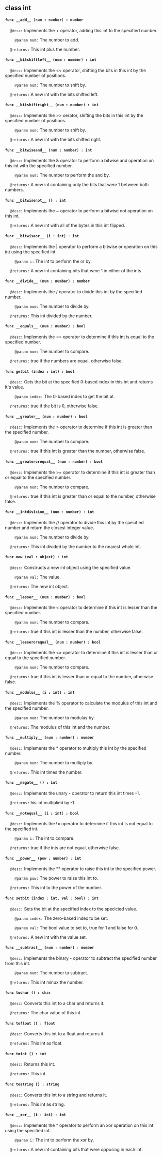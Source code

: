 ## class int

#### ```func __add__ (num : number) : number```

&nbsp;&nbsp;&nbsp;&nbsp;```@desc:``` Implements the + operator, adding this int to the specified number.

&nbsp;&nbsp;&nbsp;&nbsp;&nbsp;&nbsp;&nbsp;&nbsp;```@param num:``` The number to add.

&nbsp;&nbsp;&nbsp;&nbsp;```@returns:``` This int plus the number.

#### ```func __bitshiftleft__ (num : number) : int```

&nbsp;&nbsp;&nbsp;&nbsp;```@desc:``` Implements the << operator, shifting the bits in this int by the specified number of positions.

&nbsp;&nbsp;&nbsp;&nbsp;&nbsp;&nbsp;&nbsp;&nbsp;```@param num:``` The number to shift by.

&nbsp;&nbsp;&nbsp;&nbsp;```@returns:``` A new int with the bits shifted left.

#### ```func __bitshiftright__ (num : number) : int```

&nbsp;&nbsp;&nbsp;&nbsp;```@desc:``` Implements the >> oerator, shifting the bits in this int by the specified number of positions.

&nbsp;&nbsp;&nbsp;&nbsp;&nbsp;&nbsp;&nbsp;&nbsp;```@param num:``` The number to shift by.

&nbsp;&nbsp;&nbsp;&nbsp;```@returns:``` A new int with the bits shifted right.

#### ```func __bitwiseand__ (num : number) : int```

&nbsp;&nbsp;&nbsp;&nbsp;```@desc:``` Implements the & operator to perform a bitwise and operation on this int with the specified number.

&nbsp;&nbsp;&nbsp;&nbsp;&nbsp;&nbsp;&nbsp;&nbsp;```@param num:``` The number to perform the and by.

&nbsp;&nbsp;&nbsp;&nbsp;```@returns:``` A new int containing only the bits that were 1 between both numbers.

#### ```func __bitwisenot__ () : int```

&nbsp;&nbsp;&nbsp;&nbsp;```@desc:``` Implements the ~ operator to perform a bitwise not operation on this int.

&nbsp;&nbsp;&nbsp;&nbsp;```@returns:``` A new int with all of the bytes in this int flipped.

#### ```func __bitwiseor__ (i : int) : int```

&nbsp;&nbsp;&nbsp;&nbsp;```@desc:``` Implements the | operator to perform a bitwise or operation on this int using the specified int.

&nbsp;&nbsp;&nbsp;&nbsp;&nbsp;&nbsp;&nbsp;&nbsp;```@param i:``` The int to perform the or by.

&nbsp;&nbsp;&nbsp;&nbsp;```@returns:``` A new int containing bits that were 1 in either of the ints.

#### ```func __divide__ (num : number) : number```

&nbsp;&nbsp;&nbsp;&nbsp;```@desc:``` Implements the / operator to divide this int by the specified number.

&nbsp;&nbsp;&nbsp;&nbsp;&nbsp;&nbsp;&nbsp;&nbsp;```@param num:``` The number to divide by.

&nbsp;&nbsp;&nbsp;&nbsp;```@returns:``` This int divided by the number.

#### ```func __equals__ (num : number) : bool```

&nbsp;&nbsp;&nbsp;&nbsp;```@desc:``` Implements the == operator to determine if this int is equal to the specified number.

&nbsp;&nbsp;&nbsp;&nbsp;&nbsp;&nbsp;&nbsp;&nbsp;```@param num:``` The number to compare.

&nbsp;&nbsp;&nbsp;&nbsp;```@returns:``` true if the numbers are equal, otherwise false.

#### ```func getbit (index : int) : bool```

&nbsp;&nbsp;&nbsp;&nbsp;```@desc:``` Gets the bit at the specified 0-based index in this int and returns it's value.

&nbsp;&nbsp;&nbsp;&nbsp;&nbsp;&nbsp;&nbsp;&nbsp;```@param index:``` The 0-based index to get the bit at.

&nbsp;&nbsp;&nbsp;&nbsp;```@returns:``` true if the bit is 0, otherwise false.

#### ```func __greater__ (num : number) : bool```

&nbsp;&nbsp;&nbsp;&nbsp;```@desc:``` Implements the > operator to determine if this int is greater than the specified number.

&nbsp;&nbsp;&nbsp;&nbsp;&nbsp;&nbsp;&nbsp;&nbsp;```@param num:``` The number to compare.

&nbsp;&nbsp;&nbsp;&nbsp;```@returns:``` true if this int is greater than the number, otherwise false.

#### ```func __greaterorequal__ (num : number) : bool```

&nbsp;&nbsp;&nbsp;&nbsp;```@desc:``` Implements the >= operator to determine if this int is greater than or equal to the specified number.

&nbsp;&nbsp;&nbsp;&nbsp;&nbsp;&nbsp;&nbsp;&nbsp;```@param num:``` The number to compare.

&nbsp;&nbsp;&nbsp;&nbsp;```@returns:``` true if this int is greater than or equal to the number, otherwise false.

#### ```func __intdivision__ (num : number) : int```

&nbsp;&nbsp;&nbsp;&nbsp;```@desc:``` Implements the // operator to divide this int by the specified number and return the closest integer value.

&nbsp;&nbsp;&nbsp;&nbsp;&nbsp;&nbsp;&nbsp;&nbsp;```@param num:``` The number to divide by.

&nbsp;&nbsp;&nbsp;&nbsp;```@returns:``` This int divided by the number to the nearest whole int.

#### ```func new (val : object) : int```

&nbsp;&nbsp;&nbsp;&nbsp;```@desc:``` Constructs a new int object using the specified value.

&nbsp;&nbsp;&nbsp;&nbsp;&nbsp;&nbsp;&nbsp;&nbsp;```@param val:``` The value.

&nbsp;&nbsp;&nbsp;&nbsp;```@returns:``` The new int object.

#### ```func __lesser__ (num : number) : bool```

&nbsp;&nbsp;&nbsp;&nbsp;```@desc:``` Implements the < operator to determine if this int is lesser than the specified number.

&nbsp;&nbsp;&nbsp;&nbsp;&nbsp;&nbsp;&nbsp;&nbsp;```@param num:``` The number to compare.

&nbsp;&nbsp;&nbsp;&nbsp;```@returns:``` true if this int is lesser than the number, otherwise false.

#### ```func __lesserorequal__ (num : number) : bool```

&nbsp;&nbsp;&nbsp;&nbsp;```@desc:``` Implements the <= operator to determine if this int is lesser than or equal to the specified number.

&nbsp;&nbsp;&nbsp;&nbsp;&nbsp;&nbsp;&nbsp;&nbsp;```@param num:``` The number to compare.

&nbsp;&nbsp;&nbsp;&nbsp;```@returns:``` true if this int is lesser than or equal to the number, otherwise false.

#### ```func __modulus__ (i : int) : int```

&nbsp;&nbsp;&nbsp;&nbsp;```@desc:``` Implements the % operator to calculate the modulus of this int and the specified number.

&nbsp;&nbsp;&nbsp;&nbsp;&nbsp;&nbsp;&nbsp;&nbsp;```@param num:``` The number to modulus by.

&nbsp;&nbsp;&nbsp;&nbsp;```@returns:``` The modulus of this int and the number.

#### ```func __multiply__ (num : number) : number```

&nbsp;&nbsp;&nbsp;&nbsp;```@desc:``` Implements the * operator to multiply this int by the specified number.

&nbsp;&nbsp;&nbsp;&nbsp;&nbsp;&nbsp;&nbsp;&nbsp;```@param num:``` The number to multiply by.

&nbsp;&nbsp;&nbsp;&nbsp;```@returns:``` This int times the number.

#### ```func __negate__ () : int```

&nbsp;&nbsp;&nbsp;&nbsp;```@desc:``` Implements the unary - operator to return this int times -1.

&nbsp;&nbsp;&nbsp;&nbsp;```@returns:``` his int multiplied by -1.

#### ```func __notequal__ (i : int) : bool```

&nbsp;&nbsp;&nbsp;&nbsp;```@desc:``` Implements the != operator to determine if this int is not equal to the specified int.

&nbsp;&nbsp;&nbsp;&nbsp;&nbsp;&nbsp;&nbsp;&nbsp;```@param i:``` The int to compare.

&nbsp;&nbsp;&nbsp;&nbsp;```@returns:``` true if the ints are not equal, otherwise false.

#### ```func __power__ (pow : number) : int```

&nbsp;&nbsp;&nbsp;&nbsp;```@desc:``` Implements the ** operator to raise this int to the specified power.

&nbsp;&nbsp;&nbsp;&nbsp;&nbsp;&nbsp;&nbsp;&nbsp;```@param pow:``` The power to raise this int to.

&nbsp;&nbsp;&nbsp;&nbsp;```@returns:``` This int to the power of the number.

#### ```func setbit (index : int, val : bool) : int```

&nbsp;&nbsp;&nbsp;&nbsp;```@desc:``` Sets the bit at the specified index to the specicied value.

&nbsp;&nbsp;&nbsp;&nbsp;&nbsp;&nbsp;&nbsp;&nbsp;```@param index:``` The zero-based index to be set.

&nbsp;&nbsp;&nbsp;&nbsp;&nbsp;&nbsp;&nbsp;&nbsp;```@param val:``` The bool value to set to, true for 1 and false for 0.

&nbsp;&nbsp;&nbsp;&nbsp;```@returns:``` A new int with the value set.

#### ```func __subtract__ (num : number) : number```

&nbsp;&nbsp;&nbsp;&nbsp;```@desc:``` Implements the binary - operator to subtract the specified number from this int.

&nbsp;&nbsp;&nbsp;&nbsp;&nbsp;&nbsp;&nbsp;&nbsp;```@param num:``` The number to subtract.

&nbsp;&nbsp;&nbsp;&nbsp;```@returns:``` This int minux the number.

#### ```func tochar () : char```

&nbsp;&nbsp;&nbsp;&nbsp;```@desc:``` Converts this int to a char and returns it.

&nbsp;&nbsp;&nbsp;&nbsp;```@returns:``` The char value of this int.

#### ```func tofloat () : float```

&nbsp;&nbsp;&nbsp;&nbsp;```@desc:``` Converts this int to a float and returns it.

&nbsp;&nbsp;&nbsp;&nbsp;```@returns:``` This int as float.

#### ```func toint () : int```

&nbsp;&nbsp;&nbsp;&nbsp;```@desc:``` Returns this int.

&nbsp;&nbsp;&nbsp;&nbsp;```@returns:``` This int.

#### ```func tostring () : string```

&nbsp;&nbsp;&nbsp;&nbsp;```@desc:``` Converts this int to a string and returns it.

&nbsp;&nbsp;&nbsp;&nbsp;```@returns:``` This int as string.

#### ```func __xor__ (i : int) : int```

&nbsp;&nbsp;&nbsp;&nbsp;```@desc:``` Implements the ^ operator to perform an xor operation on this int using the specified int.

&nbsp;&nbsp;&nbsp;&nbsp;&nbsp;&nbsp;&nbsp;&nbsp;```@param i:``` The int to perform the xor by.

&nbsp;&nbsp;&nbsp;&nbsp;```@returns:``` A new int containing bits that were opposing in each int.

